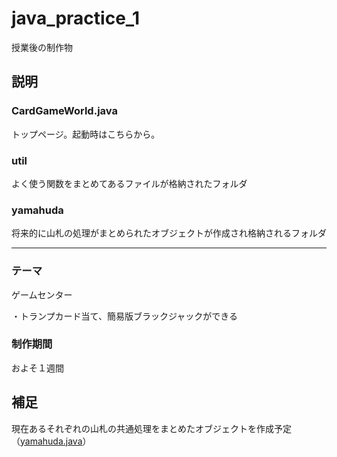 # java_practice_1
授業後の制作物

## 説明
### CardGameWorld.java
トップページ。起動時はこちらから。
### util
よく使う関数をまとめてあるファイルが格納されたフォルダ
### yamahuda
将来的に山札の処理がまとめられたオブジェクトが作成され格納されるフォルダ

--------------------

### テーマ
ゲームセンター

・トランプカード当て、簡易版ブラックジャックができる

### 制作期間
およそ１週間


## 補足
現在あるそれぞれの山札の共通処理をまとめたオブジェクトを作成予定（[yamahuda.java](/yamahuda/Yamahuda.java)）
